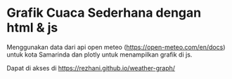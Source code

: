 # Grafik Cuaca Sederhana dengan html & js

Menggunakan data dari api open meteo (https://open-meteo.com/en/docs) untuk kota Samarinda dan plotly untuk menampilkan grafik di js.

Dapat di akses di https://rezhani.github.io/weather-graph/
